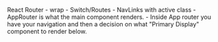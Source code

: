 React Router - wrap <App /> - Switch/Routes - NavLinks with active class - AppRouter is what the main component renders. - Inside App router you have your navigation and then a decision on what "Primary Display" component to render below.